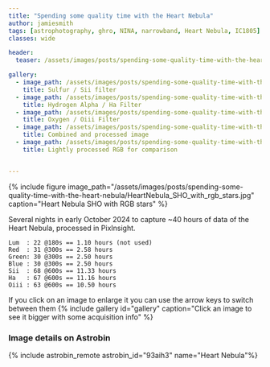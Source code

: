 ```yaml
---
title: "Spending some quality time with the Heart Nebula"
author: jamiesmith
tags: [astrophotography, ghro, NINA, narrowband, Heart Nebula, IC1805]
classes: wide

header:
  teaser: /assets/images/posts/spending-some-quality-time-with-the-heart-nebula/HeartNebula_SHO_with_rgb_stars.jpg

gallery:
  - image_path: /assets/images/posts/spending-some-quality-time-with-the-heart-nebula/HeartNebula_Sii.jpg
    title: Sulfur / Sii filter
  - image_path: /assets/images/posts/spending-some-quality-time-with-the-heart-nebula/HeartNebula_Ha.jpg
    title: Hydrogen Alpha / Ha Filter
  - image_path: /assets/images/posts/spending-some-quality-time-with-the-heart-nebula/HeartNebula_Oiii.jpg
    title: Oxygen / Oiii Filter
  - image_path: /assets/images/posts/spending-some-quality-time-with-the-heart-nebula/HeartNebula_SHO_with_rgb_stars.jpg
    title: Combined and processed image
  - image_path: /assets/images/posts/spending-some-quality-time-with-the-heart-nebula/HeartNebulaRGB.jpg
    title: Lightly processed RGB for comparison


---
```



<!--more-->

{%
  include figure image_path="/assets/images/posts/spending-some-quality-time-with-the-heart-nebula/HeartNebula_SHO_with_rgb_stars.jpg"
  caption="Heart Nebula SHO with RGB stars"
%}

Several nights in early October 2024 to capture ~40 hours of data of the 
Heart Nebula, processed in PixInsight.

```
Lum  : 22 @180s == 1.10 hours (not used)
Red  : 31 @300s == 2.58 hours
Green: 30 @300s == 2.50 hours
Blue : 30 @300s == 2.50 hours
Sii  : 68 @600s == 11.33 hours
Ha   : 67 @600s == 11.16 hours
Oiii : 63 @600s == 10.50 hours
```

If you click on an image to enlarge it you can use the arrow keys to switch between them
{% include gallery id="gallery" caption="Click an image to see it bigger with some acquisition info" %}

### Image details on Astrobin
{% include astrobin_remote astrobin_id="93aih3" name="Heart Nebula"%}


